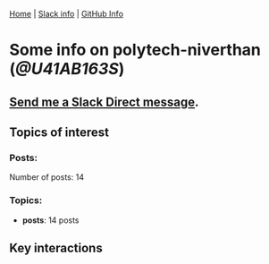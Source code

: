 [Home](https://kelu124.github.io/echommunity/) | [Slack info](https://kelu124.github.io/echommunity/) | [GitHub Info](https://kelu124.github.io/echommunity/github.html)

# Some info on __polytech-niverthan__ (_@U41AB163S_)


## [Send me a Slack Direct message](https://echopen.slack.com/messages/@polytech-niverthan/).

## Topics of interest

### Posts: 

Number of posts: 14

### Topics:

* __posts__: 14 posts

## Key interactions 

